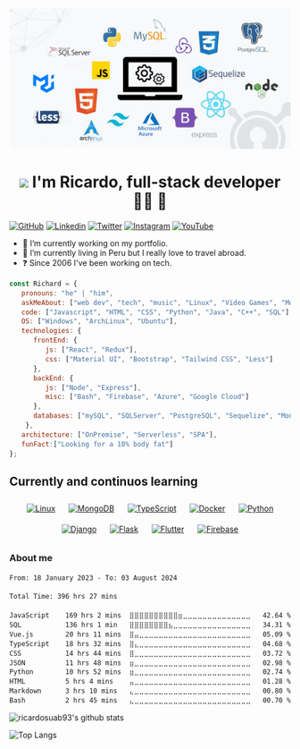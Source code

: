 ![head.jpeg](banner.jpg)

<!-- # Ricardo Suarez  <img src="https://media.tenor.com/flflC6GFzO8AAAAM/sultan-alrefaei-programmer.gif" width="50">  -->
# <div align="center"><img src="https://media.tenor.com/flflC6GFzO8AAAAM/sultan-alrefaei-programmer.gif" width="50"> I'm Ricardo, full-stack developer 👨‍💻 🚀</div>  

[![GitHub](https://img.shields.io/github/followers/ricardosuab93?color=green&logo=Github&logoColor=green&style=flat-square&link=https://github.com/ricardosuab93)](https://github.com/ricardosuab93)
[![Linkedin](https://img.shields.io/badge/-LinkedIn-222222?style=flat-square&logo=Linkedin&logoColor=blue&link=https://www.linkedin.com/in/ricardosuab93/)](https://www.linkedin.com/in/ricardosuab93/)
[![Twitter](https://img.shields.io/badge/twitter-%2300acee.svg?&style=flat-square&logo=twitter&logoColor=white)](https://twitter.com/richiesuarez)
[![Instagram](https://img.shields.io/badge/instagram-%23000000.svg?&style=flat-square&logo=instagram&logoColor=red&color=orange)](https://www.instagram.com/ricardosuab93/)
[![YouTube](https://img.shields.io/badge/youtube-%23EE4831.svg?&style=flat-square&logo=youtube&logoColor=white)](https://www.youtube.com/channel/UCZl42HGcJUVtQq_slMvGonw)


<!-- ## Full Stack Developer -->

  

- 🔭 I’m currently working on my portfolio.
- 🌱 I’m currently living in Peru but I really love to travel abroad.
- ❓ Since 2006 I've been working on tech.

```javascript
const Richard = {
   pronouns: "he" | "him",
   askMeAbout: ["web dev", "tech", "music", "Linux", "Video Games", "Movies"],
   code: ["Javascript", "HTML", "CSS", "Python", "Java", "C++", "SQL"],
   OS: ["Windows", "ArchLinux", "Ubuntu"],
   technologies: {
      frontEnd: {
         js: ["React", "Redux"],
         css: ["Material UI", "Bootstrap", "Tailwind CSS", "Less"]
      },
      backEnd: {
         js: ["Node", "Express"],
         misc: ["Bash", "Firebase", "Azure", "Google Cloud"]
      },
      databases: ["mySQL", "SQLServer", "PostgreSQL", "Sequelize", "MongoDB"],
    },
   architecture: ["OnPremise", "Serverless", "SPA"],
   funFact:["Looking for a 10% body fat"]
};
```
## Currently and continuos learning
<p align="center" >
<a href="https://www.linux.org/" target="_blank"><img style="margin: 10px" src="https://profilinator.rishav.dev/skills-assets/linux-original.svg" alt="Linux" height="50" /></a>  
<a href="https://www.mongodb.com/" target="_blank"><img style="margin: 10px" src="https://profilinator.rishav.dev/skills-assets/mongodb-original-wordmark.svg" alt="MongoDB" height="50" /></a>
<a href="https://www.typescriptlang.org/" target="_blank"><img style="margin: 10px" src="https://profilinator.rishav.dev/skills-assets/typescript-original.svg" alt="TypeScript" height="50" /></a>  
<a href="https://www.docker.com/" target="_blank"><img style="margin: 10px" src="https://profilinator.rishav.dev/skills-assets/docker-original-wordmark.svg" alt="Docker" height="50" /></a>
<a href="https://www.python.org/" target="_blank"><img style="margin: 10px" src="https://profilinator.rishav.dev/skills-assets/python-original.svg" alt="Python" height="50" /></a>  
<a href="https://www.djangoproject.com/" target="_blank"><img style="margin: 10px" src="https://profilinator.rishav.dev/skills-assets/django-original.svg" alt="Django" height="50" /></a>  
<a href="https://flask.palletsprojects.com/" target="_blank"><img style="margin: 10px" src="https://profilinator.rishav.dev/skills-assets/flask.png" alt="Flask" height="50" /></a>  
<a href="https://flutter.dev/" target="_blank"><img style="margin: 10px" src="https://profilinator.rishav.dev/skills-assets/flutterio-icon.svg" alt="Flutter" height="50" /></a>  
<a href="https://firebase.google.com/" target="_blank"><img style="margin: 10px" src="https://profilinator.rishav.dev/skills-assets/firebase.png" alt="Firebase" height="50" /></a>  
</p>


### About me

<!--START_SECTION:waka-->

```txt
From: 18 January 2023 - To: 03 August 2024

Total Time: 396 hrs 27 mins

JavaScript    169 hrs 2 mins  ⣿⣿⣿⣿⣿⣿⣿⣿⣿⣿⣶⣀⣀⣀⣀⣀⣀⣀⣀⣀⣀⣀⣀⣀⣀   42.64 %
SQL           136 hrs 1 min   ⣿⣿⣿⣿⣿⣿⣿⣿⣦⣀⣀⣀⣀⣀⣀⣀⣀⣀⣀⣀⣀⣀⣀⣀⣀   34.31 %
Vue.js        20 hrs 11 mins  ⣿⣤⣀⣀⣀⣀⣀⣀⣀⣀⣀⣀⣀⣀⣀⣀⣀⣀⣀⣀⣀⣀⣀⣀⣀   05.09 %
TypeScript    18 hrs 32 mins  ⣿⣄⣀⣀⣀⣀⣀⣀⣀⣀⣀⣀⣀⣀⣀⣀⣀⣀⣀⣀⣀⣀⣀⣀⣀   04.68 %
CSS           14 hrs 44 mins  ⣿⣀⣀⣀⣀⣀⣀⣀⣀⣀⣀⣀⣀⣀⣀⣀⣀⣀⣀⣀⣀⣀⣀⣀⣀   03.72 %
JSON          11 hrs 48 mins  ⣶⣀⣀⣀⣀⣀⣀⣀⣀⣀⣀⣀⣀⣀⣀⣀⣀⣀⣀⣀⣀⣀⣀⣀⣀   02.98 %
Python        10 hrs 52 mins  ⣶⣀⣀⣀⣀⣀⣀⣀⣀⣀⣀⣀⣀⣀⣀⣀⣀⣀⣀⣀⣀⣀⣀⣀⣀   02.74 %
HTML          5 hrs 4 mins    ⣤⣀⣀⣀⣀⣀⣀⣀⣀⣀⣀⣀⣀⣀⣀⣀⣀⣀⣀⣀⣀⣀⣀⣀⣀   01.28 %
Markdown      3 hrs 10 mins   ⣄⣀⣀⣀⣀⣀⣀⣀⣀⣀⣀⣀⣀⣀⣀⣀⣀⣀⣀⣀⣀⣀⣀⣀⣀   00.80 %
Bash          2 hrs 45 mins   ⣄⣀⣀⣀⣀⣀⣀⣀⣀⣀⣀⣀⣀⣀⣀⣀⣀⣀⣀⣀⣀⣀⣀⣀⣀   00.70 %
```

<!--END_SECTION:waka-->

![ricardosuab93's github stats](https://github-readme-stats-sigma-five.vercel.app/api?username=ricardosuab93&show_icons=true&count_private=true&theme=dracula)


![Top Langs](https://github-readme-stats-sigma-five.vercel.app/api/top-langs/?username=ricardosuab93&layout=compact)




<!---
gu35t2018/gu35t2018 is a ✨ special ✨ repository because its `README.md` (this file) appears on your GitHub profile.
You can click the Preview link to take a look at your changes.
--->
